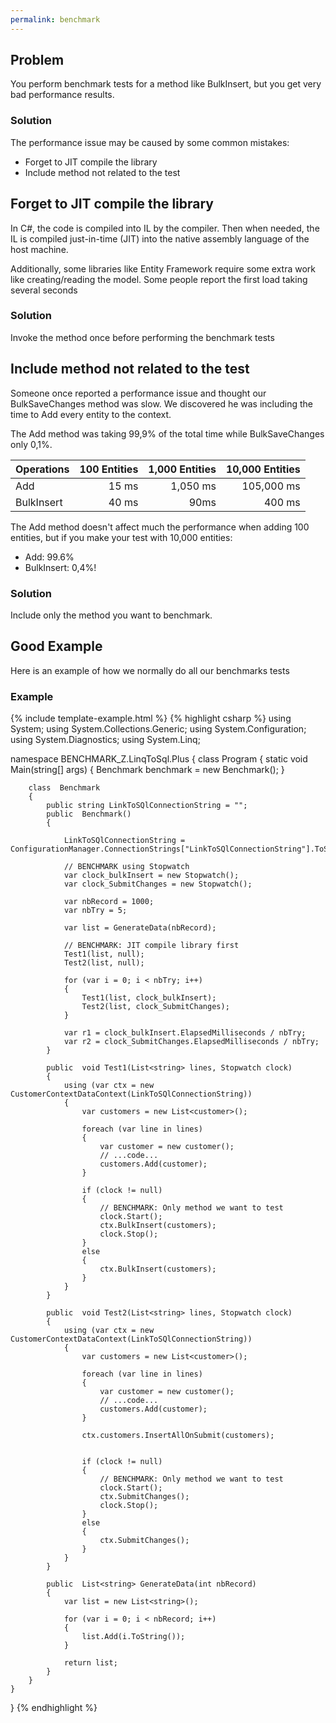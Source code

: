 ```yaml
---
permalink: benchmark
---
```


## Problem
You perform benchmark tests for a method like BulkInsert, but you get very bad performance results.

### Solution
The performance issue may be caused by some common mistakes:

- Forget to JIT compile the library
- Include method not related to the test


## Forget to JIT compile the library
In C#, the code is compiled into IL by the compiler. Then when needed, the IL is compiled just-in-time (JIT) into the native assembly language of the host machine.

Additionally, some libraries like Entity Framework require some extra work like creating/reading the model. Some people report the first load taking several seconds
<!--
Entity Framework Extensions also takes some time to be compiled. It can take around 100ms the first time you use a method! So if you include it this time, your benchmark time is currently way higher than it should.!-->

### Solution
Invoke the method once before performing the benchmark tests

## Include method not related to the test
Someone once reported a performance issue and thought our BulkSaveChanges method was slow. We discovered he was including the time to Add every entity to the context.

The Add method was taking 99,9% of the total time while BulkSaveChanges only 0,1%.


| Operations | 100 Entities | 1,000 Entities | 10,000 Entities |
| :--------- | -----------: | -------------: | --------------: |
| Add        | 15 ms        | 1,050 ms       | 105,000 ms      |
| BulkInsert | 40 ms        | 90ms           | 400 ms          |


The Add method doesn't affect much the performance when adding 100 entities, but if you make your test with 10,000 entities:
 - Add: 99.6%
 - BulkInsert: 0,4%!

### Solution
Include only the method you want to benchmark.

## Good Example
Here is an example of how we normally do all our benchmarks tests

### Example
{% include template-example.html %} 
{% highlight csharp %}
using System;
using System.Collections.Generic;
using System.Configuration;
using System.Diagnostics;
using System.Linq;

namespace BENCHMARK_Z.LinqToSql.Plus
{
    class Program
    { 
        static void Main(string[] args)
        {
             Benchmark benchmark = new Benchmark();
        }

        class  Benchmark
        {
            public string LinkToSQlConnectionString = "";
            public  Benchmark()
            {

                LinkToSQlConnectionString = ConfigurationManager.ConnectionStrings["LinkToSQlConnectionString"].ToString();

                // BENCHMARK using Stopwatch
                var clock_bulkInsert = new Stopwatch();
                var clock_SubmitChanges = new Stopwatch();

                var nbRecord = 1000;
                var nbTry = 5;

                var list = GenerateData(nbRecord);

                // BENCHMARK: JIT compile library first
                Test1(list, null);
                Test2(list, null);

                for (var i = 0; i < nbTry; i++)
                {
                    Test1(list, clock_bulkInsert);
                    Test2(list, clock_SubmitChanges);
                }

                var r1 = clock_bulkInsert.ElapsedMilliseconds / nbTry;
                var r2 = clock_SubmitChanges.ElapsedMilliseconds / nbTry;
            }

            public  void Test1(List<string> lines, Stopwatch clock)
            {
                using (var ctx = new CustomerContextDataContext(LinkToSQlConnectionString))
                {
                    var customers = new List<customer>();

                    foreach (var line in lines)
                    {
                        var customer = new customer();
                        // ...code...
                        customers.Add(customer);
                    }

                    if (clock != null)
                    {
                        // BENCHMARK: Only method we want to test
                        clock.Start();
                        ctx.BulkInsert(customers);
                        clock.Stop();
                    }
                    else
                    {
                        ctx.BulkInsert(customers);
                    } 
                }
            }

            public  void Test2(List<string> lines, Stopwatch clock)
            {
                using (var ctx = new CustomerContextDataContext(LinkToSQlConnectionString))
                {
                    var customers = new List<customer>();

                    foreach (var line in lines)
                    {
                        var customer = new customer();
                        // ...code...
                        customers.Add(customer);
                    }

                    ctx.customers.InsertAllOnSubmit(customers);

                    
                    if (clock != null)
                    {
                        // BENCHMARK: Only method we want to test
                        clock.Start();
                        ctx.SubmitChanges();
                        clock.Stop();
                    }
                    else
                    {
                        ctx.SubmitChanges();
                    }
                }
            }

            public  List<string> GenerateData(int nbRecord)
            {
                var list = new List<string>();

                for (var i = 0; i < nbRecord; i++)
                {
                    list.Add(i.ToString());
                }

                return list;
            }
        } 
    }
}
{% endhighlight %}

